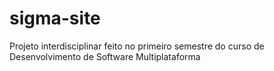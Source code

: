 # sigma-site
Projeto interdisciplinar feito no primeiro semestre do curso de Desenvolvimento de Software Multiplataforma

